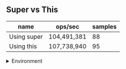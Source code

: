 ## Super vs This

|name|ops/sec|samples|
|-|-|-|
|Using super|104,491,381|88|
|Using this|107,738,940|95|


<details>
<summary>Environment</summary>

* __Machine:__ linux x64 | 2 vCPUs | 6.8GB Mem
* __Run:__ Tue Oct 24 2023 17:58:59 GMT+0000 (Coordinated Universal Time)
</details>

<!--
{"environment":{"platform":"linux","arch":"x64","cpus":2,"totalMemory":6.7597503662109375},"benchmarks":[{"name":"Using super","opsSec":104491380.62234516,"samples":6},{"name":"Using this","opsSec":107738940.32682516,"samples":7}]}-->
